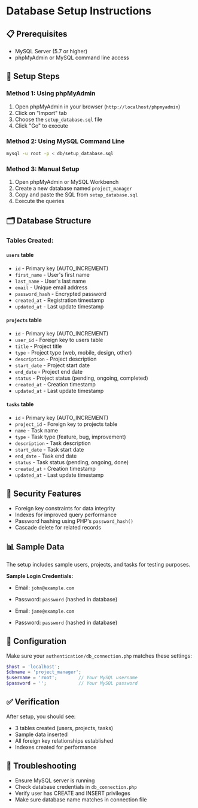 # Database Setup Instructions

## 📋 Prerequisites
- MySQL Server (5.7 or higher)
- phpMyAdmin or MySQL command line access

## 🚀 Setup Steps

### Method 1: Using phpMyAdmin
1. Open phpMyAdmin in your browser (`http://localhost/phpmyadmin`)
2. Click on "Import" tab
3. Choose the `setup_database.sql` file
4. Click "Go" to execute

### Method 2: Using MySQL Command Line
```bash
mysql -u root -p < db/setup_database.sql
```

### Method 3: Manual Setup
1. Open phpMyAdmin or MySQL Workbench
2. Create a new database named `project_manager`
3. Copy and paste the SQL from `setup_database.sql`
4. Execute the queries

## 🗂️ Database Structure

### Tables Created:

#### `users` table
- `id` - Primary key (AUTO_INCREMENT)
- `first_name` - User's first name
- `last_name` - User's last name  
- `email` - Unique email address
- `password_hash` - Encrypted password
- `created_at` - Registration timestamp
- `updated_at` - Last update timestamp

#### `projects` table
- `id` - Primary key (AUTO_INCREMENT)
- `user_id` - Foreign key to users table
- `title` - Project title
- `type` - Project type (web, mobile, design, other)
- `description` - Project description
- `start_date` - Project start date
- `end_date` - Project end date
- `status` - Project status (pending, ongoing, completed)
- `created_at` - Creation timestamp
- `updated_at` - Last update timestamp

#### `tasks` table
- `id` - Primary key (AUTO_INCREMENT)
- `project_id` - Foreign key to projects table
- `name` - Task name
- `type` - Task type (feature, bug, improvement)
- `description` - Task description
- `start_date` - Task start date
- `end_date` - Task end date
- `status` - Task status (pending, ongoing, done)
- `created_at` - Creation timestamp
- `updated_at` - Last update timestamp

## 🔐 Security Features
- Foreign key constraints for data integrity
- Indexes for improved query performance
- Password hashing using PHP's `password_hash()`
- Cascade delete for related records

## 📊 Sample Data
The setup includes sample users, projects, and tasks for testing purposes.

**Sample Login Credentials:**
- Email: `john@example.com`
- Password: `password` (hashed in database)

- Email: `jane@example.com`  
- Password: `password` (hashed in database)

## 🔧 Configuration
Make sure your `authentication/db_connection.php` matches these settings:

```php
$host = 'localhost';
$dbname = 'project_manager';
$username = 'root';        // Your MySQL username
$password = '';            // Your MySQL password
```

## ✅ Verification
After setup, you should see:
- 3 tables created (users, projects, tasks)
- Sample data inserted
- All foreign key relationships established
- Indexes created for performance

## 🚨 Troubleshooting
- Ensure MySQL server is running
- Check database credentials in `db_connection.php`
- Verify user has CREATE and INSERT privileges
- Make sure database name matches in connection file